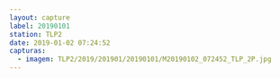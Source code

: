 ```yaml
---
layout: capture
label: 20190101
station: TLP2
date: 2019-01-02 07:24:52
capturas:
  - imagem: TLP2/2019/201901/20190101/M20190102_072452_TLP_2P.jpg
---
```

